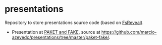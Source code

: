 # presentations
Repository to store presentations source code (based on [FsReveal](http://fsprojects.github.io/FsReveal/getting-started.html)).

* Presentation at [PAKET and FAKE](https://marcio-azevedo.github.io/presentations/paket-fake/), source at https://github.com/marcio-azevedo/presentations/tree/master/paket-fake/.

